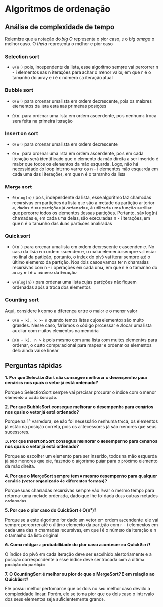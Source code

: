 # Algoritmos de ordenação

## Análise de complexidade de tempo

Relembre que a notação do *big O* representa o pior caso, e o *big omega* o melhor caso. O *theta* representa o melhor e pior caso

### Selection sort

- `θ(n²)` pois, independente da lista, esse algoritmo sempre vai percorrer n - i elementos nas n iterações para achar o menor valor, em que n é o tamanho do array e i é o número da iteração atual

### Bubble sort

- `O(n²)` para ordenar uma lista em ordem decrescente, pois os maiores elementos da lista está nas primeiras posições

- `Ω(n)` para ordenar uma lista em ordem ascendente, pois nenhuma troca será feita na primeira iteração

### Insertion sort

- `O(n²)` para ordenar uma lista em ordem decrescente

- `Ω(n)` para ordenar uma lista em ordem ascendente, pois em cada iteração será identificado que o elemento da mão direita a ser inserido é maior que todos os elementos da mão esquerda. Logo, não há necessidade do loop interno varrer os n - i elementos mão esquerda em cada uma das i iterações, em que n é o tamanho da lista 

### Merge sort

- `θ(nlog(n))` pois, independente da lista, esse algoritmo faz chamadas recursivas em partições da lista que são a metade da partição anterior e, dadas duas partições já ordenadas, é utilizada uma função auxiliar que percorre todos os elementos dessas partições. Portanto, são log(n) chamadas e, em cada uma delas, são executadas n - i iterações, em que n é o tamanho das duas partições analisadas

### Quick sort

- `O(n²)` para ordenar uma lista em ordem decrescente e ascendente. No caso da lista em ordem ascendente, o maior elemento sempre vai estar no final da partição, portanto, o index do pivô vai iterar sempre até o último elemento da partição. Nos dois casos vamos ter n chamadas recursivas com n - i operações em cada uma, em que n é o tamanho do array e i é o número da iteração

- `θ(nlog(n))` para ordenar uma lista cujas partições não fiquem ordenadas após a troca dos elementos

### Counting sort

Aqui, considere k como a diferença entre o maior e o menor valor

- `O(n + k), k >> n` quando temos listas cujos elementos são muito grandes. Nesse caso, faríamos o código processar e alocar uma lista auxiliar com muitos elementos na memória

- `Ω(n + k), n > k` pois mesmo com uma lista com muitos elementos para ordenar, o custo computacional para mapear e ordenar os elementos dela ainda vai se linear

## Perguntas rápidas

**1. Por que SelectionSort não consegue melhorar o desempenho para cenários nos quais o vetor já está ordenado?**

Porque o SelectionSort sempre vai precisar procurar o índice com o menor elemento a cada iteração.

**2. Por que BubbleSort consegue melhorar o desempenho para cenários nos quais o vetor já está ordenado?**

Porque na 1° varredura, se não foi necessário nenhuma troca, os elementos já estão na posição correta, pois os antecessores já são menores que seus sucessores.

**3. Por que InsertionSort consegue melhorar o desempenho para cenários nos quais o vetor já está ordenado?**

Porque ao escolher um elemento para ser inserido, todos na mão esquerda já são menores que ele, fazendo o algoritmo pular para o próximo elemento da mão direita.

**4. Por que o MergeSort sempre tem o mesmo desempenho para qualquer cenário (vetor organizado de diferentes formas)?**

Porque suas chamadas recursivas sempre vão levar o mesmo tempo para retornar uma metade ordenada, dado que lhe foi dada duas outras metades ordenadas

**5. Por que o pior caso do QuickSort é O(n²)?**

Porque se a este algoritmo for dado um vetor em ordem ascendente, ele vai sempre percorrer até o último elemento da partição com n - i elementos em cada uma das n chamadas recursivas, em que i é o nùmero da iteração e n o tamanho da lista original

**6. Como mitigar a probabilidade do pior caso acontecer no QuickSort?**

O índice do pivô em cada iteração deve ser escolhido aleatoriamente e a posição correspondente a esse índice deve ser trocada com a última posição da partição

**7. O CountingSort é melhor ou pior do que o MergeSort? E em relação ao QuickSort?**

Ele possui melhor perfomance que os dois no seu melhor caso devido a complexidade linear. Porém, ele se torna pior que os dois caso o intervalo dos seus elementos seja suficientemente grande.